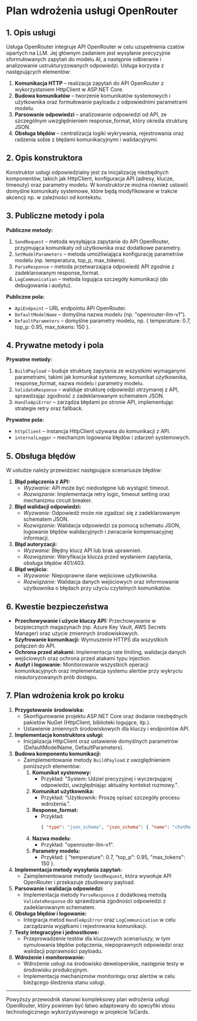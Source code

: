 # Plan wdrożenia usługi OpenRouter

## 1. Opis usługi
Usługa OpenRouter integruje API OpenRouter w celu uzupełnienia czatów opartych na LLM. Jej głównym zadaniem jest wysyłanie precyzyjnie sformułowanych zapytań do modelu AI, a następnie odbieranie i analizowanie ustrukturyzowanych odpowiedzi. Usługa korzysta z następujących elementów:

1. **Komunikacja HTTP** – realizacja zapytań do API OpenRouter z wykorzystaniem HttpClient w ASP.NET Core.
2. **Budowa komunikatów** – tworzenie komunikatów systemowych i użytkownika oraz formułowanie payloadu z odpowiednimi parametrami modelu.
3. **Parsowanie odpowiedzi** – analizowanie odpowiedzi od API, ze szczególnym uwzględnieniem response_format, który określa strukturę JSON.
4. **Obsługa błędów** – centralizacja logiki wykrywania, rejestrowania oraz radzenia sobie z błędami komunikacyjnymi i walidacyjnymi.

## 2. Opis konstruktora
Konstruktor usługi odpowiedzialny jest za inicjalizację niezbędnych komponentów, takich jak HttpClient, konfiguracja API (adresy, klucze, timeouty) oraz parametry modelu. W konstruktorze można również ustawić domyślne komunikaty systemowe, które będą modyfikowane w trakcie akcencji np. w zależności od kontekstu.

## 3. Publiczne metody i pola
**Publiczne metody:**
1. `SendRequest` – metoda wysyłająca zapytanie do API OpenRouter, przyjmująca komunikaty od użytkownika oraz dodatkowe parametry.
2. `SetModelParameters` – metoda umożliwiająca konfigurację parametrów modelu (np. temperatura, top_p, max_tokens).
3. `ParseResponse` – metoda przetwarzająca odpowiedź API zgodnie z zadeklarowanym response_format.
4. `LogCommunication` – metoda logująca szczegóły komunikacji (do debugowania i audytu).

**Publiczne pola:**
- `ApiEndpoint` – URL endpointu API OpenRouter.
- `DefaultModelName` – domyślna nazwa modelu (np. "openrouter-llm-v1").
- `DefaultParameters` – domyślne parametry modelu, np. { temperature: 0.7, top_p: 0.95, max_tokens: 150 }.

## 4. Prywatne metody i pola
**Prywatne metody:**
1. `BuildPayload` – buduje strukturę zapytania ze wszystkimi wymaganymi parametrami, takimi jak komunikat systemowy, komunikat użytkownika, response_format, nazwa modelu i parametry modelu.
2. `ValidateResponse` – waliduje strukturę odpowiedzi otrzymanej z API, sprawdzając zgodność z zadeklarowanym schematem JSON.
3. `HandleApiError` – zarządza błędami po stronie API, implementując strategie retry oraz fallback.

**Prywatne pola:**
- `httpClient` – instancja HttpClient używana do komunikacji z API.
- `internalLogger` – mechanizm logowania błędów i zdarzeń systemowych.

## 5. Obsługa błędów
W usłudze należy przewidzieć następujące scenariusze błędów:
1. **Błąd połączenia z API:**
   - *Wyzwanie:* API może być niedostępne lub wystąpić timeout.
   - *Rozwiązanie:* Implementacja retry logic, timeout setting oraz mechanizmu circuit breaker.
2. **Błąd walidacji odpowiedzi:**
   - *Wyzwanie:* Odpowiedź może nie zgadzać się z zadeklarowanym schematem JSON.
   - *Rozwiązanie:* Walidacja odpowiedzi za pomocą schematu JSON, logowanie błędów walidacyjnych i zwracanie kompensacyjnej informacji.
3. **Błąd autoryzacji:**
   - *Wyzwanie:* Błędny klucz API lub brak uprawnień.
   - *Rozwiązanie:* Weryfikacja klucza przed wysłaniem zapytania, obsługa błędów 401/403.
4. **Błąd wejścia:**
   - *Wyzwanie:* Niepoprawne dane wejściowe użytkownika.
   - *Rozwiązanie:* Walidacja danych wejściowych oraz informowanie użytkownika o błędach przy użyciu czytelnych komunikatów.

## 6. Kwestie bezpieczeństwa
- **Przechowywanie i użycie kluczy API:** Przechowywanie w bezpiecznych magazynach (np. Azure Key Vault, AWS Secrets Manager) oraz użycie zmiennych środowiskowych.
- **Szyfrowanie komunikacji:** Wymuszenie HTTPS dla wszystkich połączeń do API.
- **Ochrona przed atakami:** Implementacja rate limiting, walidacja danych wejściowych oraz ochrona przed atakami typu injection.
- **Audyt i logowanie:** Monitorowanie wszystkich operacji komunikacyjnych oraz implementacja systemu alertów przy wykryciu nieautoryzowanych prób dostępu.

## 7. Plan wdrożenia krok po kroku
1. **Przygotowanie środowiska:**
   - Skonfigurowanie projektu ASP.NET Core oraz dodanie niezbędnych pakietów NuGet (HttpClient, biblioteki logujące, itp.).
   - Ustawienie zmiennych środowiskowych dla kluczy i endpointów API.
2. **Implementacja konstruktora usługi:**
   - Inicjalizacja HttpClient oraz ustawienie domyślnych parametrów (DefaultModelName, DefaultParameters).
3. **Budowa komponentu komunikacji:**
   - Zaimplementowanie metody `BuildPayload` z uwzględnieniem poniższych elementów:
     1. **Komunikat systemowy:**
        - Przykład: "System: Udziel precyzyjnej i wyczerpującej odpowiedzi, uwzględniając aktualny kontekst rozmowy.".
     2. **Komunikat użytkownika:**
        - Przykład: "Użytkownik: Proszę opisać szczegóły procesu wdrożenia.".
     3. **Response_format:**
        - Przykład: 
          ```json
          { "type": "json_schema", "json_schema": { "name": "chatResponse", "strict": true, "schema": { "answer": { "type": "string" }, "metadata": { "type": "object" } } } }
          ```
     4. **Nazwa modelu:**
        - Przykład: "openrouter-llm-v1".
     5. **Parametry modelu:**
        - Przykład: { "temperature": 0.7, "top_p": 0.95, "max_tokens": 150 }.
4. **Implementacja metody wysyłania zapytań:**
   - Zaimplementowanie metody `SendRequest`, która wywołuje API OpenRouter i przekazuje zbudowany payload.
5. **Parsowanie i walidacja odpowiedzi:**
   - Implementacja metody `ParseResponse` z dodatkową metodą `ValidateResponse` do sprawdzania zgodności odpowiedzi z zadeklarowanym schematem.
6. **Obsługa błędów i logowanie:**
   - Integracja metod `HandleApiError` oraz `LogCommunication` w celu zarządzania wyjątkami i rejestrowania komunikacji.
7. **Testy integracyjne i jednostkowe:**
   - Przeprowadzenie testów dla kluczowych scenariuszy, w tym symulowania błędów połączenia, niepoprawnych odpowiedzi oraz walidacji poprawności payloadu.
8. **Wdrożenie i monitorowanie:**
   - Wdrożenie usługi na środowisko deweloperskie, następnie testy w środowisku produkcyjnym.
   - Implementacja mechanizmów monitoringu oraz alertów w celu bieżącego śledzenia stanu usługi.

---

Powyższy przewodnik stanowi kompleksowy plan wdrożenia usługi OpenRouter, który powinien być łatwo adaptowany do specyfiki stosu technologicznego wykorzystywanego w projekcie 1xCards. 